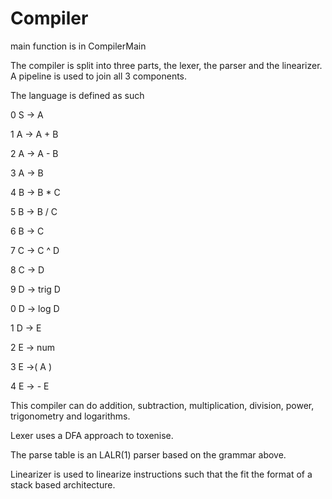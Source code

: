 # Compiler

main function is in CompilerMain

The compiler is split into three parts, the lexer, the parser and the linearizer. A pipeline is used to join all 3 components.

The language is defined as such

0 S -> A

1 A -> A + B

2 A -> A - B

3 A -> B

4 B -> B * C

5 B -> B / C

6 B -> C

7 C -> C ^ D

8 C -> D

9 D -> trig D

0 D -> log D

1 D -> E

2 E -> num

3 E ->( A )

4 E -> - E

This compiler can do addition, subtraction, multiplication, division, power, trigonometry and logarithms.

Lexer uses a DFA approach to toxenise.

The parse table is an LALR(1) parser based on the grammar above.

Linearizer is used to linearize instructions such that the fit the format of a stack based architecture.
